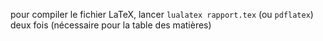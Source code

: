 pour compiler le fichier LaTeX, lancer `lualatex rapport.tex` (ou `pdflatex`) deux fois (nécessaire pour la table des matières)
